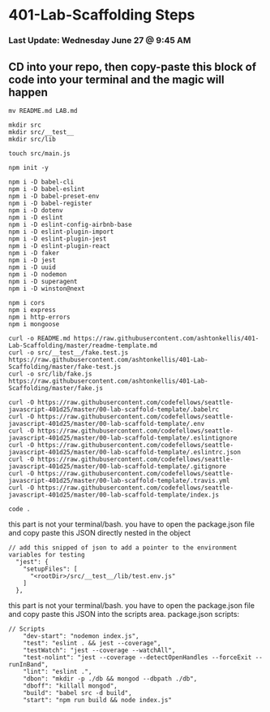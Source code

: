# 401-Lab-Scaffolding Steps 
### Last Update: Wednesday June 27 @ 9:45 AM

## CD into your repo, then copy-paste this block of code into your terminal and the magic will happen
```
mv README.md LAB.md

mkdir src 
mkdir src/__test__ 
mkdir src/lib

touch src/main.js 

npm init -y

npm i -D babel-cli 
npm i -D babel-eslint 
npm i -D babel-preset-env 
npm i -D babel-register 
npm i -D dotenv 
npm i -D eslint 
npm i -D eslint-config-airbnb-base 
npm i -D eslint-plugin-import 
npm i -D eslint-plugin-jest 
npm i -D eslint-plugin-react 
npm i -D faker
npm i -D jest 
npm i -D uuid 
npm i -D nodemon 
npm i -D superagent 
npm i -D winston@next

npm i cors
npm i express
npm i http-errors
npm i mongoose

curl -o README.md https://raw.githubusercontent.com/ashtonkellis/401-Lab-Scaffolding/master/readme-template.md
curl -o src/__test__/fake.test.js https://raw.githubusercontent.com/ashtonkellis/401-Lab-Scaffolding/master/fake-test.js
curl -o src/lib/fake.js https://raw.githubusercontent.com/ashtonkellis/401-Lab-Scaffolding/master/fake.js

curl -O https://raw.githubusercontent.com/codefellows/seattle-javascript-401d25/master/00-lab-scaffold-template/.babelrc 
curl -O https://raw.githubusercontent.com/codefellows/seattle-javascript-401d25/master/00-lab-scaffold-template/.env 
curl -O https://raw.githubusercontent.com/codefellows/seattle-javascript-401d25/master/00-lab-scaffold-template/.eslintignore 
curl -O https://raw.githubusercontent.com/codefellows/seattle-javascript-401d25/master/00-lab-scaffold-template/.eslintrc.json 
curl -O https://raw.githubusercontent.com/codefellows/seattle-javascript-401d25/master/00-lab-scaffold-template/.gitignore 
curl -O https://raw.githubusercontent.com/codefellows/seattle-javascript-401d25/master/00-lab-scaffold-template/.travis.yml 
curl -O https://raw.githubusercontent.com/codefellows/seattle-javascript-401d25/master/00-lab-scaffold-template/index.js

code .

```

this part is not your terminal/bash. 
you have to open the package.json file and copy paste this JSON directly nested in the object
```
// add this snipped of json to add a pointer to the environment variables for testing
  "jest": {
    "setupFiles": [
      "<rootDir>/src/__test__/lib/test.env.js"
    ]
  },
```

this part is not your terminal/bash. 
you have to open the package.json file and copy paste this JSON into the scripts area. package.json scripts: 
```
// Scripts
    "dev-start": "nodemon index.js",
    "test": "eslint . && jest --coverage",
    "testWatch": "jest --coverage --watchAll",
    "test-nolint": "jest --coverage --detectOpenHandles --forceExit --runInBand",
    "lint": "eslint .",
    "dbon": "mkdir -p ./db && mongod --dbpath ./db",
    "dboff": "killall mongod",
    "build": "babel src -d build",
    "start": "npm run build && node index.js"
```
